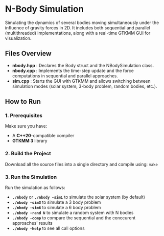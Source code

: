 # N-Body Simulation
 Simulating the dynamics of several bodies moving simultaneously under the influence of gravity forces in 2D. It includes both sequential and parallel (multithreaded) implementations, along with a real-time GTKMM GUI for visualization.

## Files Overview

- **nbody.hpp** : Declares the Body struct and the NBodySimulation class.
- **nbody.cpp** : Implements the time-step update and the force computations in sequential and parallel approaches.
- **sim.cpp** : Starts the GUI with GTKMM and allows switching between simulation modes (solar system, 3-body problem, random bodies, etc.).

## How to Run
### 1. Prerequisites
Make sure you have:
- A **C++20**-compatible compiler
- **GTKMM 3** library
### 2. Build the Project
Download all the source files into a single directory and compile using: `make`
### 3. Run the Simulation
Run the simulation as follows:
  - **`./nbody`** or **`./nbody -sim1`** to simulate the solar system (by default)
  - **`./nbody -sim3`** to simulate a 3 body problem
  - **`./nbody -sim6`** to simulate a 6 body problem
  - **`./nbody -rand N`** to simulate a random system with N bodies
  - **`./nbody -comp`** to compare the sequential and the conccurent approaches' results
  - **`./nbody -help`** to see all call options
